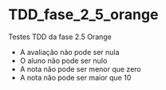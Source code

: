 # TDD_fase_2_5_orange
Testes TDD da fase 2.5 Orange
- A avaliação não pode ser nula
- O aluno não pode ser nulo
- A nota não pode ser menor que zero
- A nota não pode ser maior que 10